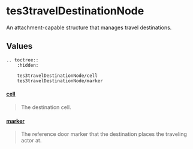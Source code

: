 # tes3travelDestinationNode

An attachment-capable structure that manages travel destinations.

## Values

```eval_rst
.. toctree::
    :hidden:

    tes3travelDestinationNode/cell
    tes3travelDestinationNode/marker
```

#### [cell](tes3travelDestinationNode/cell.md)

> The destination cell.

#### [marker](tes3travelDestinationNode/marker.md)

> The reference door marker that the destination places the traveling actor at.
